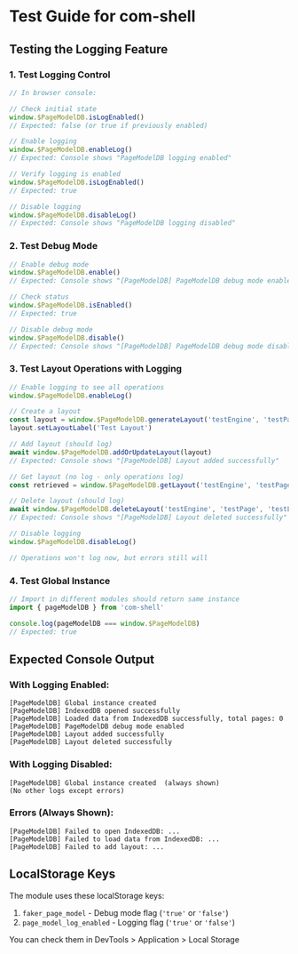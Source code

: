 # Test Guide for com-shell

## Testing the Logging Feature

### 1. Test Logging Control

```javascript
// In browser console:

// Check initial state
window.$PageModelDB.isLogEnabled()
// Expected: false (or true if previously enabled)

// Enable logging
window.$PageModelDB.enableLog()
// Expected: Console shows "PageModelDB logging enabled"

// Verify logging is enabled
window.$PageModelDB.isLogEnabled()
// Expected: true

// Disable logging
window.$PageModelDB.disableLog()
// Expected: Console shows "PageModelDB logging disabled"
```

### 2. Test Debug Mode

```javascript
// Enable debug mode
window.$PageModelDB.enable()
// Expected: Console shows "[PageModelDB] PageModelDB debug mode enabled" (only if logging is enabled)

// Check status
window.$PageModelDB.isEnabled()
// Expected: true

// Disable debug mode
window.$PageModelDB.disable()
// Expected: Console shows "[PageModelDB] PageModelDB debug mode disabled" (only if logging is enabled)
```

### 3. Test Layout Operations with Logging

```javascript
// Enable logging to see all operations
window.$PageModelDB.enableLog()

// Create a layout
const layout = window.$PageModelDB.generateLayout('testEngine', 'testPage', 'testLayout')
layout.setLayoutLabel('Test Layout')

// Add layout (should log)
await window.$PageModelDB.addOrUpdateLayout(layout)
// Expected: Console shows "[PageModelDB] Layout added successfully"

// Get layout (no log - only operations log)
const retrieved = window.$PageModelDB.getLayout('testEngine', 'testPage', 'testLayout')

// Delete layout (should log)
await window.$PageModelDB.deleteLayout('testEngine', 'testPage', 'testLayout')
// Expected: Console shows "[PageModelDB] Layout deleted successfully"

// Disable logging
window.$PageModelDB.disableLog()

// Operations won't log now, but errors still will
```

### 4. Test Global Instance

```javascript
// Import in different modules should return same instance
import { pageModelDB } from 'com-shell'

console.log(pageModelDB === window.$PageModelDB)
// Expected: true
```

## Expected Console Output

### With Logging Enabled:
```
[PageModelDB] Global instance created
[PageModelDB] IndexedDB opened successfully
[PageModelDB] Loaded data from IndexedDB successfully, total pages: 0
[PageModelDB] PageModelDB debug mode enabled
[PageModelDB] Layout added successfully
[PageModelDB] Layout deleted successfully
```

### With Logging Disabled:
```
[PageModelDB] Global instance created  (always shown)
(No other logs except errors)
```

### Errors (Always Shown):
```
[PageModelDB] Failed to open IndexedDB: ...
[PageModelDB] Failed to load data from IndexedDB: ...
[PageModelDB] Failed to add layout: ...
```

## LocalStorage Keys

The module uses these localStorage keys:

1. `faker_page_model` - Debug mode flag (`'true'` or `'false'`)
2. `page_model_log_enabled` - Logging flag (`'true'` or `'false'`)

You can check them in DevTools > Application > Local Storage
